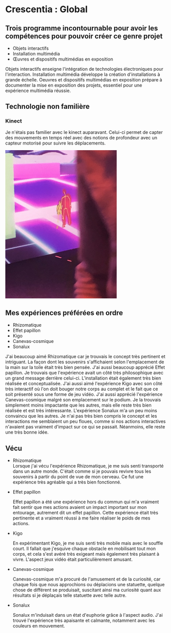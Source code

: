 
# Crescentia : Global
## Trois programme incontournable pour avoir les compétences pour pouvoir créer ce genre projet
-  Objets interactifs
-  Installation multimédia
-  Œuvres et dispositifs multimédias en exposition
  
Objets interactifs enseigne l'intégration de technologies électroniques pour l'interaction. Installation multimédia développe la création d'installations à grande échelle. Oeuvres et dispositifs multimédias en exposition prépare à documenter la mise en exposition des projets, essentiel pour une expérience multimédia réussie.

## Technologie non familière
### Kinect
Je n'étais pas familier avec le kinect auparavant. Celui-ci permet de capter des mouvements en temps réel avec des notions de profondeur avec un capteur motorisé pour suivre les déplacements.

<img src="./media/experiences/KIGO_kinect.jpg" width="350"/>

## Mes expériences préférées en ordre
- Rhizomatique
- Effet papillon
- Kigo
- Canevas-cosmique
- Sonalux


J'ai beaucoup aimé Rhizomatique car je trouvais le concept très pertinent et intriguant. La façon dont les souvenirs s'affichaient selon l'emplacement de la main sur la toile était très bien pensée. J'ai aussi beaucoup apprécié Effet papillon. Je trouvais que l'expérience avait un côté très philosophique avec un grand message derrière celui-ci. L'installation était également très bien réalisée et conceptualisée. J'ai aussi aimé l'expérience Kigo avec son côté très interactif où l'on doit bouger notre corps au complet et le fait que ce soit présenté sous une forme de jeu vidéo. J'ai aussi apprécié l'expérience Canevas-cosmique malgré son emplacement sur le podium. Je la trouvais simplement moins impactante que les autres, mais elle reste très bien réalisée et est très intéressante. L'expérience Sonalux m'a un peu moins convaincu que les autres. Je n'ai pas très bien compris le concept et les interactions me semblaient un peu floues, comme si nos actions interactives n'avaient pas vraiment d'impact sur ce qui se passait. Néanmoins, elle reste une très bonne idée.

## Vécu

- Rhizomatique                                                                                                                                                                                                                                                                                 
  Lorsque j'ai vécu l'expérience Rhizomatique, je me suis senti transporté dans un autre monde. C'était comme si je pouvais revivre tous les souvenirs à partir du point de vue de mon cerveau. Ce fut une expérience très agréable qui a très bien fonctionné.

- Effet papillon 

  Effet papillon a été une expérience hors du commun qui m'a vraiment fait sentir que mes actions avaient un impact important sur mon entourage, autrement dit un effet papillon. Cette expérience était très pertinente et a vraiment réussi à me faire réaliser le poids de mes       actions.

- Kigo 

  En expérimentant Kigo, je me suis senti très mobile mais avec le souffle court. Il fallait que j'esquive chaque obstacle en mobilisant tout mon corps, et cela s'est avéré très exigeant mais également très plaisant à vivre. L'aspect jeux vidéo était particulièrement amusant.

- Canevas-cosmique

  Canevas-cosmique m'a procuré de l'amusement et de la curiosité, car chaque fois que nous approchions ou déplacions une statuette, quelque chose de différent se produisait, suscitant ainsi ma       curiosité quant aux résultats si je déplaçais telle statuette avec telle autre.

- Sonalux

  Sonalux m'induisait dans un état d'euphorie grâce à l'aspect audio. J'ai trouvé l'expérience très apaisante et calmante, notamment avec les couleurs en mouvement.



